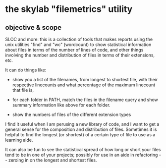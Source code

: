 # the skylab "filemetrics" utility

## objective & scope

SLOC and more: this is a collection of tools that makes reports using the
unix utilities
"find" and "wc" (wordcount) to show statistical information about files
in terms of the number of lines of code, and other things involving
the number and distribution of files in terms of their extensions, etc.

It can do things like:

  - show you a list of the filenames, from longest to shortest file,
    with their respective linecounts and what percentage of the
    maximum linecount that file is,

  - for each folder in PATH, match the files in the filename query and
    show summary information like above for each folder.

  - show the numbers of files of the different extension types


I find it useful when I am perusing a new library of code, and I want
to get a general sense for the composition and distribution of files.
Sometimes it is helpful to find the longest (or shortest) of a certain
type of file to use as a learning aide.

It can also be fun to see the statistical spread of how long or short
your files tend to be in one of your projects; possibly for use in an
aide in refactoring -- zeroing in on the longest and shortest files.
